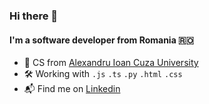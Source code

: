 ### Hi there 👋


#### I'm a software developer from Romania 🇷🇴

- 🏫 CS from [Alexandru Ioan Cuza University](https://www.uaic.ro/en/)
- 🛠 Working with `.js` `.ts` `.py` `.html` `.css`
- 📬 Find me on [Linkedin](https://www.linkedin.com/in/bernardpirlea/)
